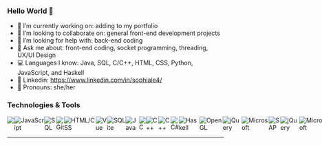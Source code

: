 ### Hello World 👋

- 🔭 I’m currently working on: adding to my portfolio
- 👯 I’m looking to collaborate on: general front-end development projects
- 🤔 I’m looking for help with: back-end coding
- 💬 Ask me about: front-end coding, socket programming, threading, UX/UI Design
- :computer: Languages I know: Java, SQL, C/C++, HTML, CSS, Python, JavaScript, and Haskell
- :briefcase: Linkedin: https://www.linkedin.com/in/sophiale4/
- 👧 Pronouns: she/her

### Technologies & Tools
<div style="display: flex">
  <img src="https://img.shields.io/badge/-Python-blue"/>
  <img alt="JavaScript" src="https://img.shields.io/badge/-Javascript-yellow" />
  <img alt="SQL" src="https://img.shields.io/badge/-SQL-lightgrey" />
  <img alt="Git" src="https://img.shields.io/badge/-Git-critical" />
  <img alt="HTML/CSS" src="https://img.shields.io/badge/-HTML%2FCSS-yellowgreen" />
  <img alt="Vue" src="https://img.shields.io/badge/-VueJS-61b083" />
  <img alt="SQLite" src="https://img.shields.io/badge/-SQLite-64a2c9" />
  <img alt="Java" src="https://img.shields.io/badge/Java-ED8B00" />
  <img alt="C" src="	https://img.shields.io/badge/C-00599C" />
  <img alt="C++" src="https://img.shields.io/badge/C%2B%2B-00599C" />
  <img alt="C++" src="https://img.shields.io/badge/C%2B%2B-00599C" />
  <img alt="C#" src="https://img.shields.io/badge/C%23-239120" />
  <img alt="Haskell" src="https://img.shields.io/badge/Haskell-5D4F85">
  <img alt="OpenGL" src="https://img.shields.io/badge/OpenGL-FFFFFF" />
  <img alt="jQuery" src="https://img.shields.io/badge/jQuery-0769AD" />
  <img alt="Microsoft" src="https://img.shields.io/badge/C%23-239120" />
  <img alt="SAP" src="https://img.shields.io/badge/SAP-0FAAFF" />
  <img alt="jQuery" src="https://img.shields.io/badge/jQuery-0769AD" />
  <img alt="Microsoft" src="https://img.shields.io/badge/C%23-239120" />
  <img alt="Jekyll" src="https://img.shields.io/badge/Jekyll-CC0000" />
                                                              
</div>
<hr>
